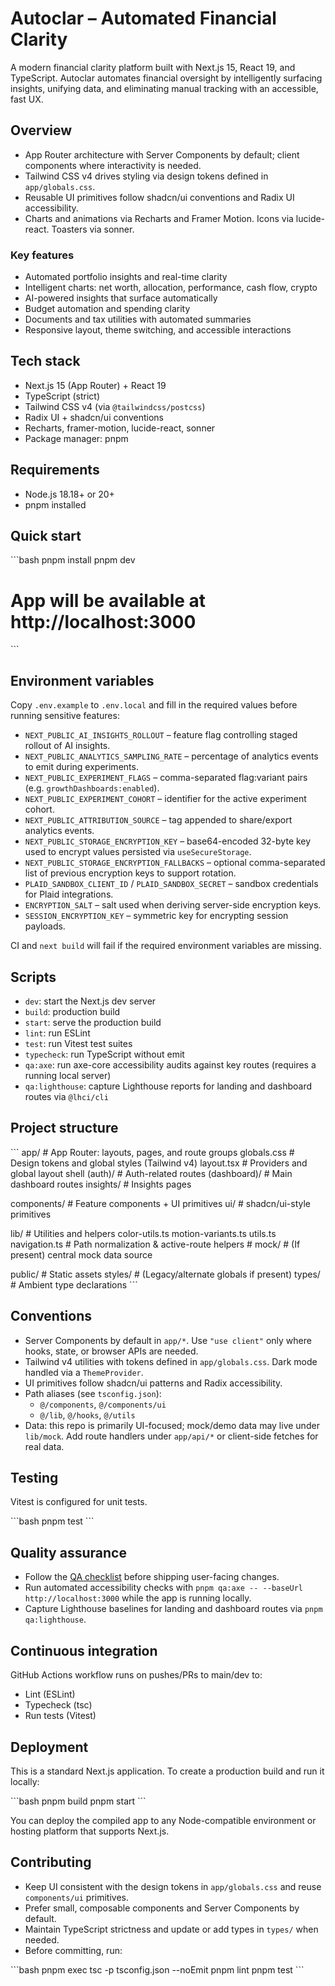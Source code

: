 # Autoclar – Automated Financial Clarity

A modern financial clarity platform built with Next.js 15, React 19, and TypeScript. Autoclar automates financial oversight by intelligently surfacing insights, unifying data, and eliminating manual tracking with an accessible, fast UX.

## Overview

- App Router architecture with Server Components by default; client components where interactivity is needed.
- Tailwind CSS v4 drives styling via design tokens defined in `app/globals.css`.
- Reusable UI primitives follow shadcn/ui conventions and Radix UI accessibility.
- Charts and animations via Recharts and Framer Motion. Icons via lucide-react. Toasters via sonner.

### Key features

- Automated portfolio insights and real-time clarity
- Intelligent charts: net worth, allocation, performance, cash flow, crypto
- AI-powered insights that surface automatically
- Budget automation and spending clarity
- Documents and tax utilities with automated summaries
- Responsive layout, theme switching, and accessible interactions

## Tech stack

- Next.js 15 (App Router) + React 19
- TypeScript (strict)
- Tailwind CSS v4 (via `@tailwindcss/postcss`)
- Radix UI + shadcn/ui conventions
- Recharts, framer-motion, lucide-react, sonner
- Package manager: pnpm

## Requirements

- Node.js 18.18+ or 20+
- pnpm installed

## Quick start

\`\`\`bash
pnpm install
pnpm dev
# App will be available at http://localhost:3000
\`\`\`

## Environment variables

Copy `.env.example` to `.env.local` and fill in the required values before running sensitive features:

- `NEXT_PUBLIC_AI_INSIGHTS_ROLLOUT` – feature flag controlling staged rollout of AI insights.
- `NEXT_PUBLIC_ANALYTICS_SAMPLING_RATE` – percentage of analytics events to emit during experiments.
- `NEXT_PUBLIC_EXPERIMENT_FLAGS` – comma-separated flag:variant pairs (e.g. `growthDashboards:enabled`).
- `NEXT_PUBLIC_EXPERIMENT_COHORT` – identifier for the active experiment cohort.
- `NEXT_PUBLIC_ATTRIBUTION_SOURCE` – tag appended to share/export analytics events.
- `NEXT_PUBLIC_STORAGE_ENCRYPTION_KEY` – base64-encoded 32-byte key used to encrypt values persisted via `useSecureStorage`.
- `NEXT_PUBLIC_STORAGE_ENCRYPTION_FALLBACKS` – optional comma-separated list of previous encryption keys to support rotation.
- `PLAID_SANDBOX_CLIENT_ID` / `PLAID_SANDBOX_SECRET` – sandbox credentials for Plaid integrations.
- `ENCRYPTION_SALT` – salt used when deriving server-side encryption keys.
- `SESSION_ENCRYPTION_KEY` – symmetric key for encrypting session payloads.

CI and `next build` will fail if the required environment variables are missing.

## Scripts

- `dev`: start the Next.js dev server
- `build`: production build
- `start`: serve the production build
- `lint`: run ESLint
- `test`: run Vitest test suites
- `typecheck`: run TypeScript without emit
- `qa:axe`: run axe-core accessibility audits against key routes (requires a running local server)
- `qa:lighthouse`: capture Lighthouse reports for landing and dashboard routes via `@lhci/cli`

## Project structure

\`\`\`
app/                 # App Router: layouts, pages, and route groups
	globals.css        # Design tokens and global styles (Tailwind v4)
	layout.tsx         # Providers and global layout shell
	(auth)/            # Auth-related routes
	(dashboard)/       # Main dashboard routes
	insights/          # Insights pages

components/          # Feature components + UI primitives
	ui/                # shadcn/ui-style primitives

lib/                 # Utilities and helpers
	color-utils.ts
	motion-variants.ts
	utils.ts
	navigation.ts      # Path normalization & active-route helpers
	# mock/            # (If present) central mock data source

public/              # Static assets
styles/              # (Legacy/alternate globals if present)
types/               # Ambient type declarations
\`\`\`

## Conventions

- Server Components by default in `app/*`. Use `"use client"` only where hooks, state, or browser APIs are needed.
- Tailwind v4 utilities with tokens defined in `app/globals.css`. Dark mode handled via a `ThemeProvider`.
- UI primitives follow shadcn/ui patterns and Radix accessibility.
- Path aliases (see `tsconfig.json`):
	- `@/components`, `@/components/ui`
	- `@/lib`, `@/hooks`, `@/utils`
- Data: this repo is primarily UI-focused; mock/demo data may live under `lib/mock`. Add route handlers under `app/api/*` or client-side fetches for real data.

## Testing

Vitest is configured for unit tests.

\`\`\`bash
pnpm test
\`\`\`

## Quality assurance

- Follow the [QA checklist](docs/qa-checklist.md) before shipping user-facing changes.
- Run automated accessibility checks with `pnpm qa:axe -- --baseUrl http://localhost:3000` while the app is
  running locally.
- Capture Lighthouse baselines for landing and dashboard routes via `pnpm qa:lighthouse`.

## Continuous integration

GitHub Actions workflow runs on pushes/PRs to main/dev to:

- Lint (ESLint)
- Typecheck (tsc)
- Run tests (Vitest)

## Deployment

This is a standard Next.js application. To create a production build and run it locally:

\`\`\`bash
pnpm build
pnpm start
\`\`\`

You can deploy the compiled app to any Node-compatible environment or hosting platform that supports Next.js.

## Contributing

- Keep UI consistent with the design tokens in `app/globals.css` and reuse `components/ui` primitives.
- Prefer small, composable components and Server Components by default.
- Maintain TypeScript strictness and update or add types in `types/` when needed.
- Before committing, run:

\`\`\`bash
pnpm exec tsc -p tsconfig.json --noEmit
pnpm lint
pnpm test
\`\`\`
